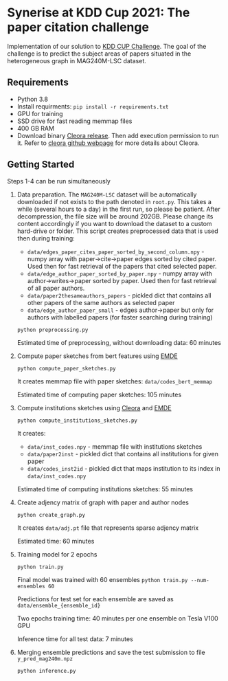 # Synerise at KDD Cup 2021: The paper citation challenge

Implementation of our solution to [KDD CUP Challenge](https://ogb.stanford.edu/kddcup2021/mag240m). The goal of the challenge is to predict the subject areas of papers situated in the heterogeneous graph in MAG240M-LSC dataset.

## Requirements
* Python 3.8
* Install requirments: `pip install -r requirements.txt`
* GPU for training
* SSD drive for fast reading memmap files
* 400 GB RAM
* Download binary [Cleora release](https://github.com/Synerise/cleora/releases/download/v1.1.0/cleora-v1.1.0-x86_64-unknown-linux-gnu). Then add execution permission to run it. Refer to [cleora github webpage](https://github.com/Synerise/cleora) for more details about Cleora.

## Getting Started
Steps 1-4 can be run simultaneously

1. Data preparation. The `MAG240M-LSC` dataset will be automatically downloaded if not exists to the path denoted in `root.py`. This takes a while (several hours to a day) in the first run, so please be patient. After decompression, the file size will be around 202GB.
Please change its content accordingly if you want to download the dataset to a custom hard-drive or folder. 
This script creates preprocessed data that is used then during training:
    * `data/edges_paper_cites_paper_sorted_by_second_column.npy` - numpy array with paper->cite->paper edges sorted by cited paper. 
    Used then for fast retrieval of the papers that cited selected paper.
    * `data/edge_author_paper_sorted_by_paper.npy` - numpy array with author->writes->paper sorted by paper.  Used then for fast retrieval of all paper authors.
    * `data/paper2thesameauthors_papers` - pickled dict that contains all other papers of the same authors as selected paper
    * `data/edge_author_paper_small` - edges author->paper but only for authors with labelled papers (for faster searching during training)

    ```
    python preprocessing.py
    ```
    Estimated time of preprocessing, without downloading data: 60 minutes

2. Compute paper sketches from bert features using [EMDE](https://arxiv.org/abs/2006.01894)
    ```
    python compute_paper_sketches.py
    ```
    It creates memmap file with paper sketches:
    `data/codes_bert_memmap`

    Estimated time of computing paper sketches: 105 minutes

3. Compute institutions sketches using [Cleora](https://github.com/Synerise/cleora) and [EMDE](https://arxiv.org/abs/2006.01894) 
    ```
    python compute_institutions_sketches.py
    ```
    It creates:
    * `data/inst_codes.npy` - memmap file with institutions sketches
    * `data/paper2inst` - pickled dict that contains all institutions for given paper
    * `data/codes_inst2id` - pickled dict that maps institution to its index in `data/inst_codes.npy`

    Estimated time of computing institutions sketches: 55 minutes

4. Create adjency matrix of graph with paper and author nodes
    ```
    python create_graph.py
    ```
    It creates `data/adj.pt` file that represents sparse adjency matrix

    Estimated time: 60 minutes

5. Training model for 2 epochs
    ```
    python train.py
    ```
    Final model was trained with 60 ensembles ```python train.py --num-ensembles 60```

    Predictions for test set for each ensemble are saved as `data/ensemble_{ensemble_id}`

    Two epochs training time: 40 minutes per one ensemble on Tesla V100 GPU
    
    Inference time for all test data: 7 minutes

6. Merging ensemble predictions and save the test submission to file `y_pred_mag240m.npz`
    ```
    python inference.py
    ```
